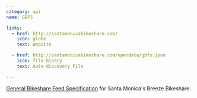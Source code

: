 ```yaml
---
category: api
name: GBFS

links:
  - href: http://santamonicabikeshare.com/
    icon: globe
    text: Website

  - href: http://santamonicabikeshare.com/opendata/gbfs.json
    icon: file-binary
    text: Auto-discovery File

---
```


[General Bikeshare Feed Specification](https://github.com/NABSA/gbfs) for Santa Monica's Breeze Bikeshare.
